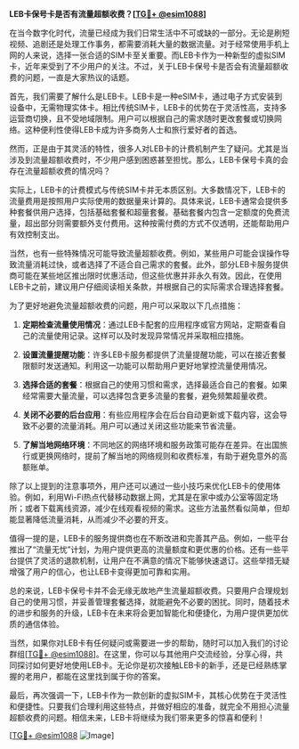 **LEB卡保号卡是否有流量超额收费？[[TG💪+ @esim1088](https://t.me/s/esim1088)]**

在当今数字化时代，流量已经成为我们日常生活中不可或缺的一部分。无论是刷短视频、追剧还是处理工作事务，都需要消耗大量的数据流量。对于经常使用手机上网的人来说，选择一张合适的SIM卡至关重要。而LEB卡作为一种新型的虚拟SIM卡，近年来受到了不少用户的关注。不过，关于LEB卡保号卡是否会有流量超额收费的问题，一直是大家热议的话题。

首先，我们需要了解什么是LEB卡。LEB卡是一种eSIM卡，通过电子方式安装到设备中，无需物理实体卡。相比传统SIM卡，LEB卡的优势在于灵活性高，支持多运营商切换，且不受地域限制。用户可以根据自己的需求随时更改套餐或切换网络。这种便利性使得LEB卡成为许多商务人士和旅行爱好者的首选。

然而，正是由于其灵活的特性，很多人对LEB卡的计费机制产生了疑问。尤其是当涉及到流量超额收费时，不少用户感到困惑甚至担忧。那么，LEB卡保号卡真的会存在流量超额收费的情况吗？

实际上，LEB卡的计费模式与传统SIM卡并无本质区别。大多数情况下，LEB卡的流量费用是按照用户实际使用的数据量来计算的。具体来说，LEB卡通常会提供多种套餐供用户选择，包括基础套餐和超量套餐。基础套餐内包含一定额度的免费流量，超出部分则需要额外支付费用。这种按需付费的方式不仅透明，还能帮助用户有效控制支出。

当然，也有一些特殊情况可能导致流量超额收费。例如，某些用户可能会误操作导致流量消耗过快，或者选择了不适合自己需求的套餐。此外，部分LEB卡服务提供商可能在某些地区推出限时优惠活动，但这些优惠并非永久有效。因此，在使用LEB卡之前，建议用户仔细阅读相关条款，并根据自己的实际需求合理选择套餐。

为了更好地避免流量超额收费的问题，用户可以采取以下几点措施：

1. **定期检查流量使用情况**：通过LEB卡配套的应用程序或官方网站，定期查看自己的流量使用记录。这样可以及时发现异常情况并采取相应措施。
   
2. **设置流量提醒功能**：许多LEB卡服务都提供了流量提醒功能，可以在接近套餐限额时发送通知。利用这一功能可以帮助用户更好地掌控流量使用情况。
   
3. **选择合适的套餐**：根据自己的使用习惯和需求，选择最适合自己的套餐。如果经常需要大量流量，可以选择包含更多流量的套餐，避免频繁超量收费。

4. **关闭不必要的后台应用**：有些应用程序会在后台自动更新或下载内容，这会导致不必要的流量消耗。用户可以通过关闭这些功能来节省流量。

5. **了解当地网络环境**：不同地区的网络环境和服务政策可能存在差异。在出国旅行或更换网络时，提前了解当地的网络规则和收费标准，有助于避免意外的高额账单。

除了以上提到的注意事项外，用户还可以通过一些小技巧来优化LEB卡的使用体验。例如，利用Wi-Fi热点代替移动数据上网，尤其是在家中或办公室等固定场所；或者下载离线资源，减少在线观看视频的需求。这些方法虽然看似简单，但却能显著降低流量消耗，从而减少不必要的开支。

值得一提的是，LEB卡的服务提供商也在不断改进和完善其产品。例如，一些平台推出了“流量无忧”计划，为用户提供更高的流量额度和更优惠的价格。还有一些平台提供了灵活的退款机制，让用户在不满意的情况下能够快速退订。这些举措无疑增强了用户的信心，也让LEB卡变得更加可靠和实用。

总的来说，LEB卡保号卡并不会无缘无故地产生流量超额收费。只要用户合理规划自己的使用习惯，并妥善管理套餐选择，就能避免不必要的困扰。同时，随着技术的进步和服务的升级，LEB卡在未来将会更加智能化和便捷化，为用户提供更加优质的通信体验。

当然，如果你对LEB卡有任何疑问或需要进一步的帮助，随时可以加入我们的讨论群组[[TG💪+ @esim1088](https://t.me/s/esim1088)]。在这里，你可以与其他用户交流经验，分享心得，共同探讨如何更好地使用LEB卡。无论你是初次接触LEB卡的新手，还是已经熟练掌握的老用户，都能在这里找到属于你的答案。

最后，再次强调一下，LEB卡作为一款创新的虚拟SIM卡，其核心优势在于灵活性和便捷性。只要我们合理利用这些特点，并做好相应的准备，就完全不用担心流量超额收费的问题。相信未来，LEB卡将继续为我们带来更多的惊喜和便利！

[[TG💪+ @esim1088](https://t.me/s/esim1088) ![Image](https://i.postimg.cc/4NQfJmqS/Snipaste-2025-05-13-00-14-12.png)]